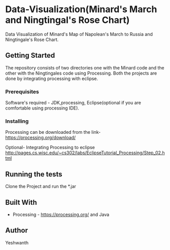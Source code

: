 # Data-Visualization(Minard's March and Ningtingal's Rose Chart)

Data Visualization of Minard's Map of Napolean's March to Russia and Ningtingale's Rose Chart.

## Getting Started

The repository consists of two directories one with the Minard code and the other with the Ningtingales code using Processing. 
Both the projects are done by integrating processing with eclipse.

### Prerequisites

Software's required - JDK,processing, Eclipse(optional if you are comfortable using processing IDE).


### Installing

Processing can be downloaded from the link- https://processing.org/download/

Optional- Integrating Processing to eclipse
http://pages.cs.wisc.edu/~cs302/labs/EclipseTutorial_Processing/Step_02.html


## Running the tests

Clone the Project and run the *.jar


## Built With

* Processing - https://processing.org/ and Java
 

## Author
Yeshwanth
